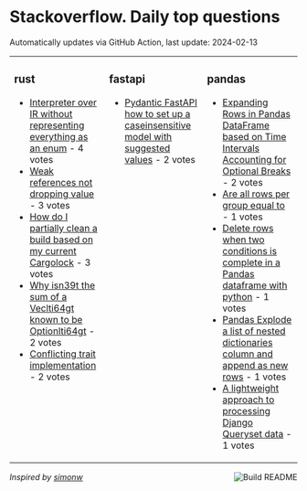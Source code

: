 # Stackoverflow. Daily top questions 

Automatically updates via GitHub Action, last update: <!-- date starts -->2024-02-13<!-- date ends -->


<table><tr><td valign="top" width="33%">

### rust
<!-- rust starts -->
* [Interpreter over IR without representing everything as an enum](https://stackoverflow.com/questions/77989489/interpreter-over-ir-without-representing-everything-as-an-enum) - 4 votes
* [Weak references not dropping value](https://stackoverflow.com/questions/77985736/weak-references-not-dropping-value) - 3 votes
* [How do I partially clean a build based on my current Cargolock](https://stackoverflow.com/questions/77983956/how-do-i-partially-clean-a-build-based-on-my-current-cargo-lock) - 3 votes
* [Why isn39t the sum of a Veclti64gt known to be Optionlti64gt](https://stackoverflow.com/questions/77982367/why-isnt-the-sum-of-a-veci64-known-to-be-optioni64) - 2 votes
* [Conflicting trait implementation](https://stackoverflow.com/questions/77984939/conflicting-trait-implementation) - 2 votes
<!-- rust ends -->
</td><td valign="top" width="34%">


### fastapi
<!-- fastapi starts -->
* [Pydantic  FastAPI how to set up a caseinsensitive model with suggested values](https://stackoverflow.com/questions/77986775/pydantic-fastapi-how-to-set-up-a-case-insensitive-model-with-suggested-values) - 2 votes
<!-- fastapi ends -->
</td><td valign="top" width="34%">


### pandas
<!-- pandas starts -->
* [Expanding Rows in Pandas DataFrame based on Time Intervals Accounting for Optional Breaks](https://stackoverflow.com/questions/77984267/expanding-rows-in-pandas-dataframe-based-on-time-intervals-accounting-for-optio) - 2 votes
* [Are all rows per group equal to ](https://stackoverflow.com/questions/77985886/are-all-rows-per-group-equal-to) - 1 votes
* [Delete rows when two conditions is complete in a Pandas dataframe with python](https://stackoverflow.com/questions/77982201/delete-rows-when-two-conditions-is-complete-in-a-pandas-dataframe-with-python) - 1 votes
* [Pandas Explode a list of nested dictionaries column and append as new rows](https://stackoverflow.com/questions/77987920/pandas-explode-a-list-of-nested-dictionaries-column-and-append-as-new-rows) - 1 votes
* [A lightweight approach to processing Django Queryset data](https://stackoverflow.com/questions/77986382/a-lightweight-approach-to-processing-django-queryset-data) - 1 votes
<!-- pandas ends -->
</td></tr></table>

<a href="https://github.com/hp0404/hp0404/actions"><img src="https://github.com/hp0404/hp0404/workflows/Build%20README/badge.svg" align="right" alt="Build README"></a> <p>*Inspired by  [simonw](https://github.com/simonw/simonw)*</p>
